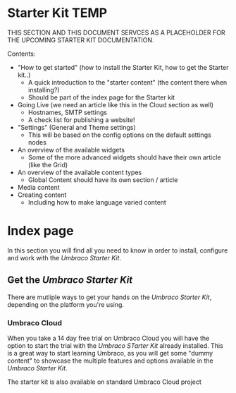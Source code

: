 # Starter Kit TEMP

THIS SECTION AND THIS DOCUMENT SERVCES AS A PLACEHOLDER FOR THE UPCOMING STARTER KIT DOCUMENTATION.

Contents:

* "How to get started" (how to install the Starter Kit, how to get the Starter kit..)
    * A quick introduction to the "starter content" (the content there when installing?)
    * Should be part of the index page for the Starter kit 
* Going Live (we need an article like this in the Cloud section as well)
    * Hostnames, SMTP settings
    * A check list for publishing a website!
* "Settings" (General and Theme settings)
    * This will be based on the config options on the default settings nodes
* An overview of the available widgets
    * Some of the more advanced widgets should have their own article (like the Grid)
* An overview of the available content types
    * Global Content should have its own section / article
* Media content
* Creating content
    * Including how to make language varied content


# Index page

In this section you will find all you need to know in order to install, configure and work with the *Umbraco Starter Kit*. 

## Get the *Umbraco Starter Kit*

There are mutliple ways to get your hands on the *Umbraco Starter Kit*, depending on the platform you're using.

### Umbraco Cloud

When you take a 14 day free trial on Umbraco Cloud you will have the option to start the trial with the *Umbraco STarter Kit* already installed. This is a great way to start learning Umbraco, as you will get some "dummy content" to showcase the multiple features and options available in the *Umbraco Starter Kit*.

The starter kit is also available on standard Umbraco Cloud project